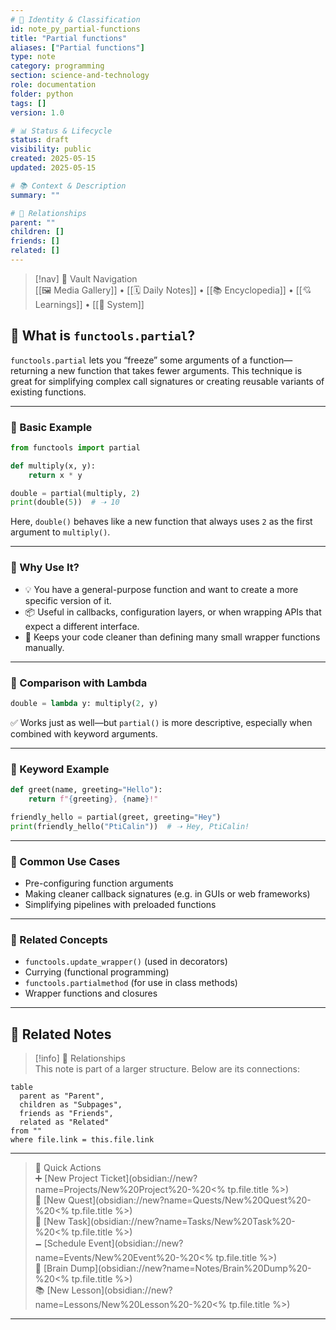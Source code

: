 ```yaml
---
# 📄 Identity & Classification
id: note_py_partial-functions
title: "Partial functions"
aliases: ["Partial functions"]
type: note
category: programming
section: science-and-technology
role: documentation
folder: python
tags: []
version: 1.0

# 📊 Status & Lifecycle
status: draft
visibility: public
created: 2025-05-15
updated: 2025-05-15

# 📚 Context & Description
summary: ""

# 🧱 Relationships
parent: ""
children: []
friends: []
related: []
---
```



> [!nav] 🧱 Vault Navigation  
> [[🖼 Media Gallery]] • [[🗓 Daily Notes]] • [[📚 Encyclopedia]] • [[💘 Learnings]] • [[🧠 System]]

## 🧩 What is `functools.partial`?

`functools.partial` lets you “freeze” some arguments of a function—returning a new function that takes fewer arguments. This technique is great for simplifying complex call signatures or creating reusable variants of existing functions.

---

### 🧪 Basic Example

```python
from functools import partial

def multiply(x, y):
    return x * y

double = partial(multiply, 2)
print(double(5))  # ➝ 10
```

Here, `double()` behaves like a new function that always uses `2` as the first argument to `multiply()`.

---

### 🧠 Why Use It?

- 💡 You have a general-purpose function and want to create a more specific version of it.
- 📦 Useful in callbacks, configuration layers, or when wrapping APIs that expect a different interface.
- 🧼 Keeps your code cleaner than defining many small wrapper functions manually.

---

### 💬 Comparison with Lambda

```python
double = lambda y: multiply(2, y)
```

✅ Works just as well—but `partial()` is more descriptive, especially when combined with keyword arguments.

---

### 🧪 Keyword Example

```python
def greet(name, greeting="Hello"):
    return f"{greeting}, {name}!"

friendly_hello = partial(greet, greeting="Hey")
print(friendly_hello("PtiCalin"))  # ➝ Hey, PtiCalin!
```

---

### 🧱 Common Use Cases

- Pre-configuring function arguments
- Making cleaner callback signatures (e.g. in GUIs or web frameworks)
- Simplifying pipelines with preloaded functions

---

### 🔗 Related Concepts

- `functools.update_wrapper()` (used in decorators)
- Currying (functional programming)
- `functools.partialmethod` (for use in class methods)
- Wrapper functions and closures

---

## 🔗 Related Notes

> [!info] 🧠 Relationships  
> This note is part of a larger structure. Below are its connections:

```dataview
table
  parent as "Parent",
  children as "Subpages",
  friends as "Friends",
  related as "Related"
from ""
where file.link = this.file.link
```

---

> 🌛 Quick Actions  
> ➕ [New Project Ticket](obsidian://new?name=Projects/New%20Project%20-%20<% tp.file.title %>)  
> 🌹 [New Quest](obsidian://new?name=Quests/New%20Quest%20-%20<% tp.file.title %>)  
> 🎯 [New Task](obsidian://new?name=Tasks/New%20Task%20-%20<% tp.file.title %>)  
> 🗕 [Schedule Event](obsidian://new?name=Events/New%20Event%20-%20<% tp.file.title %>)  
> 📝 [Brain Dump](obsidian://new?name=Notes/Brain%20Dump%20-%20<% tp.file.title %>)  
> 📚 [New Lesson](obsidian://new?name=Lessons/New%20Lesson%20-%20<% tp.file.title %>)

---